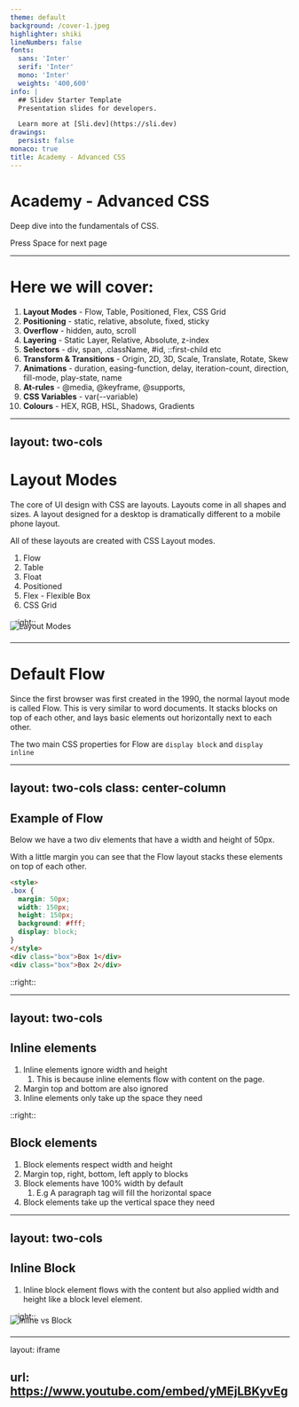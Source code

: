 ```yaml
---
theme: default
background: /cover-1.jpeg
highlighter: shiki
lineNumbers: false
fonts:
  sans: 'Inter'
  serif: 'Inter'
  mono: 'Inter'
  weights: '400,600'
info: |
  ## Slidev Starter Template
  Presentation slides for developers.

  Learn more at [Sli.dev](https://sli.dev)
drawings:
  persist: false
monaco: true
title: Academy - Advanced CSS
---
```


<style>
  ul { list-style: decimal; }
</style>

# Academy - Advanced CSS

Deep dive into the fundamentals of CSS.

<div class="pt-12">
  <span @click="$slidev.nav.next" class="px-2 py-1 rounded cursor-pointer" hover="bg-white bg-opacity-10">
    Press Space for next page <carbon:arrow-right class="inline"/>
  </span>
</div>

<!--
The last comment block of each slide will be treated as slide notes. It will be visible and editable in Presenter Mode along with the slide. [Read more in the docs](https://sli.dev/guide/syntax.html#notes)
-->

---

# Here we will cover:

- **Layout Modes** - Flow, Table, Positioned, Flex, CSS Grid
- **Positioning** - static, relative, absolute, fixed, sticky
- **Overflow** - hidden, auto, scroll
- **Layering** - Static Layer, Relative, Absolute, z-index
- **Selectors** - div, span, .className, #id, ::first-child etc
- **Transform & Transitions** - Origin, 2D, 3D, Scale, Translate, Rotate, Skew
- **Animations** - duration, easing-function, delay, iteration-count, direction, fill-mode, play-state, name
- **At-rules** - @media, @keyframe, @supports, 
- **CSS Variables** - var(--variable)
- **Colours** - HEX, RGB, HSL, Shadows, Gradients

<!--
You can have `style` tag in markdown to override the style for the current page.
Learn more: https://sli.dev/guide/syntax#embedded-styles
-->

---
layout: two-cols
---
# Layout Modes

The core of UI design with CSS are layouts. Layouts come in all shapes and sizes. A layout designed for a desktop is dramatically different to a mobile phone layout.

All of these layouts are created with CSS Layout modes.

- Flow
- Table
- Float
- Positioned
- Flex - Flexible Box
- CSS Grid

::right::

<style>
img {
  position: relative;
  z-index: 10;
  margin-top: -1.5rem;
}
</style>

![Layout Modes](/css-layout-mode.png)

<!--
The last comment block of each slide will be treated as slide notes. It will be visible and editable in Presenter Mode along with the slide. [Read more in the docs](https://sli.dev/guide/syntax.html#notes)
-->

---

# Default Flow

Since the first browser was first created in the 1990, the normal layout mode is called Flow. This is very similar to word documents. It stacks blocks on top of each other, and lays basic elements out horizontally next to each other.

The two main CSS properties for Flow are `display block` and `display inline`

---
layout: two-cols
class: center-column
---

## Example of Flow

Below we have a two div elements that have a width and height of 50px.

With a little margin you can see that the Flow layout stacks these elements on top of each other.

```html {monaco}
<style>
.box {
  margin: 50px;
  width: 150px;
  height: 150px;
  background: #fff;
  display: block;
}
</style>
<div class="box">Box 1</div>
<div class="box">Box 2</div>
```

::right::

<CodeSnippet :html="`<div> test </div>`" css="123" />

<!-- 
- Divs stack by default because of display:block.
- Margin is collapses in Flow Mode

- Changing block to display:inline
-->

---
layout: two-cols
---

<style>
.two-columns {
  @apply gap-10
}
</style>
## Inline elements

- Inline elements ignore width and height
  - This is because inline elements flow with content on the page.
- Margin top and bottom are also ignored
- Inline elements only take up the space they need

::right::

## Block elements

- Block elements respect width and height
- Margin top, right, bottom, left apply to blocks
- Block elements have 100% width by default
  - E.g A paragraph tag will fill the horizontal space
- Block elements take up the vertical space they need

---
layout: two-cols
---

<style>
.two-columns {
  @apply gap-10
}
</style>

## Inline Block
- Inline block element flows with the content but also applied width and height like a block level element.

::right::

![Inline vs Block](/inline-vs-block.png)

---
layout: iframe

url: https://www.youtube.com/embed/yMEjLBKyvEg
---

